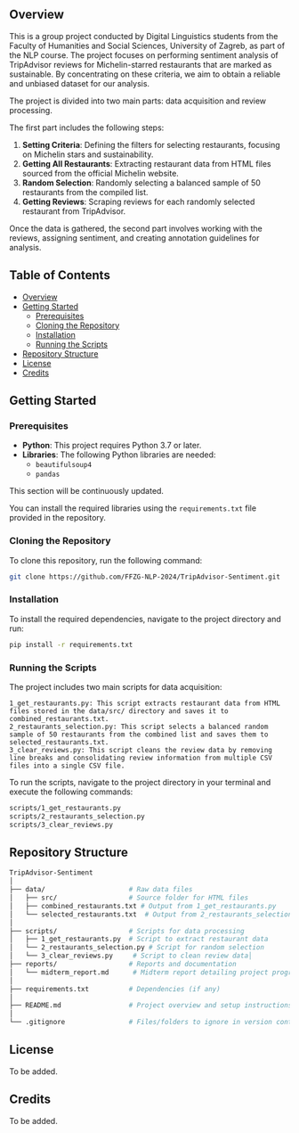 ## Overview

This is a group project conducted by Digital Linguistics students from the Faculty of Humanities and Social Sciences, University of Zagreb, as part of the NLP course. The project focuses on performing sentiment analysis of TripAdvisor reviews for Michelin-starred restaurants that are marked as sustainable. By concentrating on these criteria, we aim to obtain a reliable and unbiased dataset for our analysis.

The project is divided into two main parts: data acquisition and review processing.

The first part includes the following steps:
1. **Setting Criteria**: Defining the filters for selecting restaurants, focusing on Michelin stars and sustainability.
2. **Getting All Restaurants**: Extracting restaurant data from HTML files sourced from the official Michelin website.
3. **Random Selection**: Randomly selecting a balanced sample of 50 restaurants from the compiled list.
4. **Getting Reviews**: Scraping reviews for each randomly selected restaurant from TripAdvisor.

Once the data is gathered, the second part involves working with the reviews, assigning sentiment, and creating annotation guidelines for analysis.

## Table of Contents
- [Overview](#overview)
- [Getting Started](#getting-started)
  - [Prerequisites](#prerequisites)
  - [Cloning the Repository](#cloning-the-repository)
  - [Installation](#installation)
  - [Running the Scripts](#running-the-scripts)
- [Repository Structure](#repository-structure)
- [License](#license)
- [Credits](#credits)

## Getting Started

### Prerequisites
- **Python**: This project requires Python 3.7 or later.
- **Libraries**: The following Python libraries are needed:
  - `beautifulsoup4`
  - `pandas`

This section will be continuously updated.

You can install the required libraries using the `requirements.txt` file provided in the repository.

### Cloning the Repository
To clone this repository, run the following command:

```bash
git clone https://github.com/FFZG-NLP-2024/TripAdvisor-Sentiment.git
```

### Installation
To install the required dependencies, navigate to the project directory and run:

```bash
pip install -r requirements.txt
```

### Running the Scripts

The project includes two main scripts for data acquisition:

    1_get_restaurants.py: This script extracts restaurant data from HTML files stored in the data/src/ directory and saves it to combined_restaurants.txt.
    2_restaurants_selection.py: This script selects a balanced random sample of 50 restaurants from the combined list and saves them to selected_restaurants.txt.
    3_clear_reviews.py: This script cleans the review data by removing line breaks and consolidating review information from multiple CSV files into a single CSV file.

To run the scripts, navigate to the project directory in your terminal and execute the following commands:

```bash
scripts/1_get_restaurants.py
scripts/2_restaurants_selection.py
scripts/3_clear_reviews.py
```

## Repository Structure

```bash
TripAdvisor-Sentiment
│
├── data/                     # Raw data files
│   ├── src/                  # Source folder for HTML files
│   ├── combined_restaurants.txt # Output from 1_get_restaurants.py
│   └── selected_restaurants.txt  # Output from 2_restaurants_selection.py
│
├── scripts/                  # Scripts for data processing
│   ├── 1_get_restaurants.py  # Script to extract restaurant data
│   └── 2_restaurants_selection.py # Script for random selection
│   └── 3_clear_reviews.py     # Script to clean review data│
├── reports/                  # Reports and documentation
│   └── midterm_report.md      # Midterm report detailing project progress
│
├── requirements.txt          # Dependencies (if any)
│
├── README.md                 # Project overview and setup instructions
│
└── .gitignore                # Files/folders to ignore in version control
```

## License

To be added.

## Credits

To be added.
